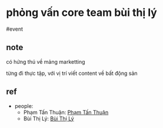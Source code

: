 # phỏng vấn core team bùi thị lý

#event

## note

có hứng thú về mảng marketting

từng đi thực tập, với vị trí viết content về bất động sản

## ref

- people:
	- Phạm Tấn Thuận: [Phạm Tấn Thuận](202109112222.md)
	- Bùi Thị Lý: [Bùi Thị Lý](202109121133.md)
